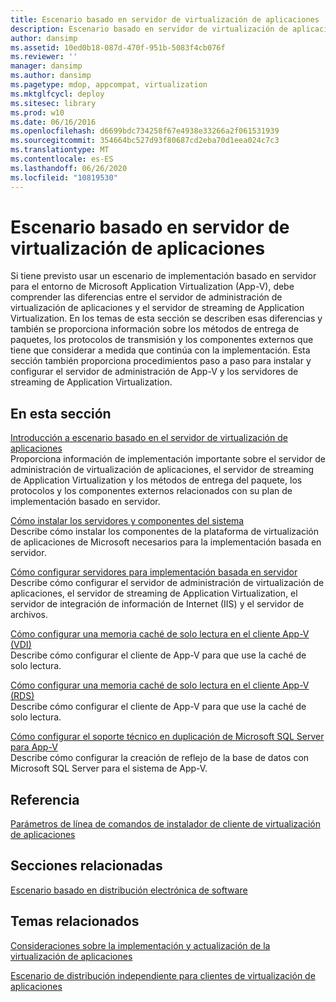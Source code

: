 ```yaml
---
title: Escenario basado en servidor de virtualización de aplicaciones
description: Escenario basado en servidor de virtualización de aplicaciones
author: dansimp
ms.assetid: 10ed0b18-087d-470f-951b-5083f4cb076f
ms.reviewer: ''
manager: dansimp
ms.author: dansimp
ms.pagetype: mdop, appcompat, virtualization
ms.mktglfcycl: deploy
ms.sitesec: library
ms.prod: w10
ms.date: 06/16/2016
ms.openlocfilehash: d6699bdc734258f67e4938e33266a2f061531939
ms.sourcegitcommit: 354664bc527d93f80687cd2eba70d1eea024c7c3
ms.translationtype: MT
ms.contentlocale: es-ES
ms.lasthandoff: 06/26/2020
ms.locfileid: "10819530"
---
```

# Escenario basado en servidor de virtualización de aplicaciones


Si tiene previsto usar un escenario de implementación basado en servidor para el entorno de Microsoft Application Virtualization (App-V), debe comprender las diferencias entre el servidor de administración de virtualización de aplicaciones y el servidor de streaming de Application Virtualization. En los temas de esta sección se describen esas diferencias y también se proporciona información sobre los métodos de entrega de paquetes, los protocolos de transmisión y los componentes externos que tiene que considerar a medida que continúa con la implementación. Esta sección también proporciona procedimientos paso a paso para instalar y configurar el servidor de administración de App-V y los servidores de streaming de Application Virtualization.

## En esta sección


<a href="" id="application-virtualization-server-based-scenario-overview"></a>[Introducción a escenario basado en el servidor de virtualización de aplicaciones](application-virtualization-server-based-scenario-overview.md)  
Proporciona información de implementación importante sobre el servidor de administración de virtualización de aplicaciones, el servidor de streaming de Application Virtualization y los métodos de entrega del paquete, los protocolos y los componentes externos relacionados con su plan de implementación basado en servidor.

<a href="" id="how-to-install-the-servers-and-system-components"></a>[Cómo instalar los servidores y componentes del sistema](how-to-install-the-servers-and-system-components.md)  
Describe cómo instalar los componentes de la plataforma de virtualización de aplicaciones de Microsoft necesarios para la implementación basada en servidor.

<a href="" id="how-to-configure-servers-for-server-based-deployment"></a>[Cómo configurar servidores para implementación basada en servidor](how-to-configure-servers-for-server-based-deployment.md)  
Describe cómo configurar el servidor de administración de virtualización de aplicaciones, el servidor de streaming de Application Virtualization, el servidor de integración de información de Internet (IIS) y el servidor de archivos.

<a href="" id="how-to-configure-a-read-only-cache-on-the-app-v-client--vdi-"></a>[Cómo configurar una memoria caché de solo lectura en el cliente App-V (VDI)](how-to-configure-a-read-only-cache-on-the-app-v-client--vdi-.md)  
Describe cómo configurar el cliente de App-V para que use la caché de solo lectura.

<a href="" id="how-to-configure-a-read-only-cache-on-the-app-v-client--rds-"></a>[Cómo configurar una memoria caché de solo lectura en el cliente App-V (RDS)](how-to-configure-a-read-only-cache-on-the-app-v-client--rds--sp1.md)  
Describe cómo configurar el cliente de App-V para que use la caché de solo lectura.

<a href="" id="how-to-configure-microsoft-sql-server-mirroring-support-for-app-v"></a>[Cómo configurar el soporte técnico en duplicación de Microsoft SQL Server para App-V](how-to-configure-microsoft-sql-server-mirroring-support-for-app-v.md)  
Describe cómo configurar la creación de reflejo de la base de datos con Microsoft SQL Server para el sistema de App-V.

## Referencia


[Parámetros de línea de comandos de instalador de cliente de virtualización de aplicaciones](application-virtualization-client-installer-command-line-parameters.md)

## Secciones relacionadas


[Escenario basado en distribución electrónica de software](electronic-software-distribution-based-scenario.md)

## Temas relacionados


[Consideraciones sobre la implementación y actualización de la virtualización de aplicaciones](application-virtualization-deployment-and-upgrade-considerations.md)

[Escenario de distribución independiente para clientes de virtualización de aplicaciones](stand-alone-delivery-scenario-for-application-virtualization-clients.md)

 

 





